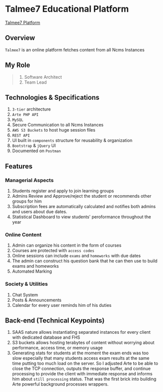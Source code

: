 # Talmee7 Educational Platform
[Talmee7 Platform](https://talmee7.drolez-apps.cloud)

## Overview
`Talmee7` is an online platform fetches content from all Ncms Instances

## My Role
> 1. Software Architect
> 2. Team Lead

## Technologies & Specifications
1. `3-tier` architecture
2. `Arte PHP API`
3. `MySQL`
4. Secure Communication to all Ncms Instances
4. `AWS S3 Buckets` to host huge session files
5. `REST API`
6. UI built in `components` structure for reusability & organization
7. `Bootstrap` & `jQuery` UI
8. Documented on `Postman`

## Features
### Managerial Aspects
1. Students register and apply to join learning groups
2. Admins Review and Approve/reject the student or recommends other groups for him
3. Subscription fees are automatically calculated and notifies both admins and users about due dates.
4. Statistical Dashboard to view students' peroformance throughout the year

### Online Content
1. Admin can organize his content in the form of courses
2. Courses are protected with `access codes`
3. Online sessions can include `exams` and `homeworks` with due dates
4. The admin can construct his question bank that he can then use to build exams and homeworks
5. Automated Marking

### Society & Utilities
1. Chat System
2. Posts & Announcements
3. Calendar for every user reminds him of his duties

## Back-end (Technical Keypoints)
1. SAAS nature allows instantiating separated instances for every client with dedicated database and FHS
2. S3 buckets allows hosting terabytes of content without worrying about performance, access time, or memory usage
3. Generating stats for students at the moment the exam ends was too slow especially that many students access exam results at the same time putting too much load on the server. So I adjusted Arte to be able to close the TCP connection, outputs the response buffer, and continue processing to provide the client with immediate response and informs him about `still processing` status. That was the first brick into building Arte powerful background processes wrappers.